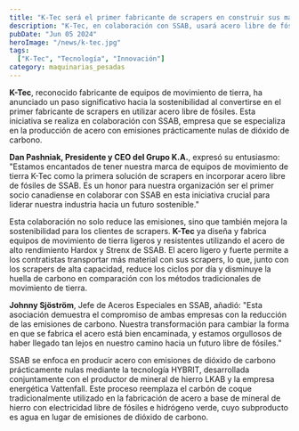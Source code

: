 ```yaml
---
title: "K-Tec será el primer fabricante de scrapers en construir sus máquinas con acero libre de fósiles"
description: "K-Tec, en colaboración con SSAB, usará acero libre de fósiles para fabricar scrapers, reduciendo significativamente las emisiones de carbono"
pubDate: "Jun 05 2024"
heroImage: "/news/k-tec.jpg"
tags:
  ["K-Tec", "Tecnología", "Innovación"]
category: maquinarias_pesadas
---
```

**K-Tec**, reconocido fabricante de equipos de movimiento de tierra, ha anunciado un paso significativo hacia la sostenibilidad al convertirse en el primer fabricante de scrapers en utilizar acero libre de fósiles. Esta iniciativa se realiza en colaboración con SSAB, empresa que se especializa en la producción de acero con emisiones prácticamente nulas de dióxido de carbono.

**Dan Pashniak, Presidente y CEO del Grupo K.A.**, expresó su entusiasmo: "Estamos encantados de tener nuestra marca de equipos de movimiento de tierra K-Tec como la primera solución de scrapers en incorporar acero libre de fósiles de SSAB. Es un honor para nuestra organización ser el primer socio canadiense en colaborar con SSAB en esta iniciativa crucial para liderar nuestra industria hacia un futuro sostenible."

Esta colaboración no solo reduce las emisiones, sino que también mejora la sostenibilidad para los clientes de scrapers. **K-Tec** ya diseña y fabrica equipos de movimiento de tierra ligeros y resistentes utilizando el acero de alto rendimiento Hardox y Strenx de SSAB. El acero ligero y fuerte permite a los contratistas transportar más material con sus scrapers, lo que, junto con los scrapers de alta capacidad, reduce los ciclos por día y disminuye la huella de carbono en comparación con los métodos tradicionales de movimiento de tierra.

**Johnny Sjöström**, Jefe de Aceros Especiales en SSAB, añadió: "Esta asociación demuestra el compromiso de ambas empresas con la reducción de las emisiones de carbono. Nuestra transformación para cambiar la forma en que se fabrica el acero está bien encaminada, y estamos orgullosos de haber llegado tan lejos en nuestro camino hacia un futuro libre de fósiles."

SSAB se enfoca en producir acero con emisiones de dióxido de carbono prácticamente nulas mediante la tecnología HYBRIT, desarrollada conjuntamente con el productor de mineral de hierro LKAB y la empresa energética Vattenfall. Este proceso reemplaza el carbón de coque tradicionalmente utilizado en la fabricación de acero a base de mineral de hierro con electricidad libre de fósiles e hidrógeno verde, cuyo subproducto es agua en lugar de emisiones de dióxido de carbono.
